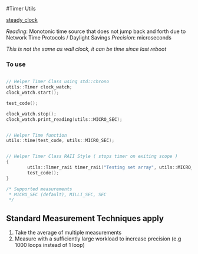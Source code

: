 #Timer Utils

[steady_clock](https://en.cppreference.com/w/cpp/chrono/steady_clock)

*Reading*: Monotonic time source that does not jump back and forth due to Network Time Protocols / Daylight Savings
*Precision*: microseconds

_This is not the same as wall clock, it can be time since last reboot_


### To use 

```c++

// Helper Timer Class using std::chrono
utils::Timer clock_watch;
clock_watch.start();

test_code();

clock_watch.stop();
clock_watch.print_reading(utils::MICRO_SEC);


// Helper Time function
utils::time(test_code, utils::MICRO_SEC);


// Helper Timer Class RAII Style ( stops timer on exiting scope )
{
        utils::Timer_raii timer_raii("Testing set array", utils::MICRO_SEC);
        test_code();
}

/* Supported measurements
 * MICRO_SEC (default), MILLI_SEC, SEC
 */

```


## Standard Measurement Techniques apply

1. Take the average of multiple measurements
2. Measure with a sufficiently large workload to increase precision (e.g 1000 loops instead of 1 loop)
